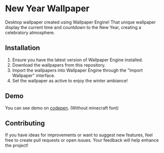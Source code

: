 # New Year Wallpaper
Desktop wallpaper created using Wallpaper Engine! That unique wallpaper display the current time and countdown to the New Year, creating a celebratory atmosphere.

## Installation
1. Ensure you have the latest version of Wallpaper Engine installed.
2. Download the wallpapers from this repository.
3. Import the wallpapers into Wallpaper Engine through the "Import Wallpaper" interface.
4. Set the wallpaper as active to enjoy the winter ambiance!

## Demo
You can see demo on [codepen](https://pages.github.com/). (Without minecraft font)

## Contributing
If you have ideas for improvements or want to suggest new features, feel free to create pull requests or open issues. Your feedback will help enhance the project!

